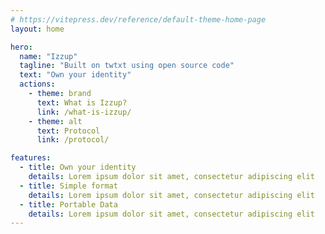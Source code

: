 ```yaml
---
# https://vitepress.dev/reference/default-theme-home-page
layout: home

hero:
  name: "Izzup"
  tagline: "Built on twtxt using open source code"
  text: "Own your identity"
  actions:
    - theme: brand
      text: What is Izzup?
      link: /what-is-izzup/
    - theme: alt
      text: Protocol
      link: /protocol/

features:
  - title: Own your identity
    details: Lorem ipsum dolor sit amet, consectetur adipiscing elit
  - title: Simple format
    details: Lorem ipsum dolor sit amet, consectetur adipiscing elit
  - title: Portable Data
    details: Lorem ipsum dolor sit amet, consectetur adipiscing elit
---
```


